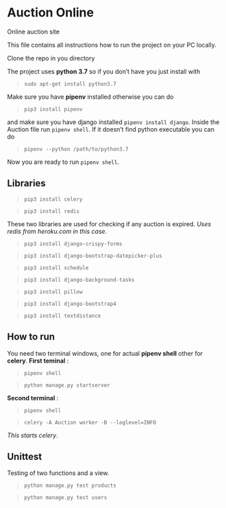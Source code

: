 # Auction Online
Online auction site

This file contains all instructions how to run the project on your PC locally.

Clone the repo in you directory

The project uses **python 3.7** so if you don’t have you just install with 

> `sudo apt-get install python3.7`

Make sure you have **pipenv** installed otherwise you can do

>  `pip3 install pipenv`

 and make sure you have django installed `pipenv install django`.
 Inside the Auction file run `pipenv shell`. If it doesn’t find python executable you can do

>  `pipenv --python /path/to/python3.7`

Now you are ready to run `pipenv shell`.

## Libraries

> `pip3 install celery`

> `pip3 install redis`

These two libraries are used for checking if any auction is expired. *Uses redis from heroku.com in this case.*

> `pip3 install django-crispy-forms`

> `pip3 install django-bootstrap-datepicker-plus`

> `pip3 install schedule`

> `pip3 install django-background-tasks`

> `pip3 install pillow`

> `pip3 install django-bootstrap4`

> `pip3 install textdistance`

## How to run
You need two terminal windows, one for actual **pipenv shell** other for **celery**.
**First teminal** : 

> `pipenv shell`

> `python manage.py startserver`

**Second terminal** :

> `pipenv shell`

> `celery -A Auction worker -B --loglevel=INFO`

*This starts celery*.

## Unittest
Testing of two functions and a view.

> `python manage.py test products`

> `python manage.py test users`

